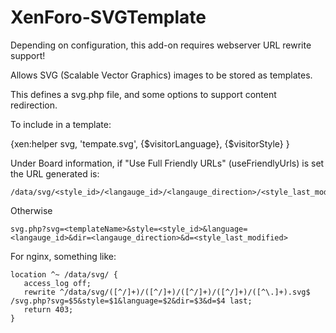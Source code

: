 # XenForo-SVGTemplate

Depending on configuration, this add-on requires webserver URL rewrite support!

Allows SVG (Scalable Vector Graphics) images to be stored as templates.

This defines a svg.php file, and some options to support content redirection.

To include in a template:

{xen:helper svg, 'tempate.svg', {$visitorLanguage}, {$visitorStyle} }

Under Board information, if "Use Full Friendly URLs" (useFriendlyUrls) is set the URL generated is:
```
/data/svg/<style_id>/<langauge_id>/<langauge_direction>/<style_last_modified>/<templateName>.svg
```
Otherwise
```
svg.php?svg=<templateName>&style=<style_id>&language=<langauge_id>&dir=<langauge_direction>&d=<style_last_modified>
```

For nginx, something like:
```
location ^~ /data/svg/ {
   access_log off;
   rewrite ^/data/svg/([^/]+)/([^/]+)/([^/]+)/([^/]+)/([^\.]+).svg$ /svg.php?svg=$5&style=$1&language=$2&dir=$3&d=$4 last;
   return 403;
}
```